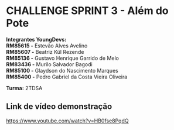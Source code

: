 # CHALLENGE SPRINT 3 -  Além do Pote

**Integrantes YoungDevs:** <br>
    **RM85615 -** Estevão Alves Avelino <br>
    **RM85607 -** Beatriz Kül Rezende <br>
    **RM85136 -** Gustavo Henrique Garrido de Melo <br>
    **RM83436 -** Murilo Salvador Bagodi <br>
    **RM85100 -** Glaydson do Nascimento Marques <br>
    **RM85400 -** Pedro Gabriel da Costa Vieira Oliveira <br>
    
**Turma:**
    2TDSA

## Link de vídeo demonstração
https://www.youtube.com/watch?v=HB0fse8PqdQ
